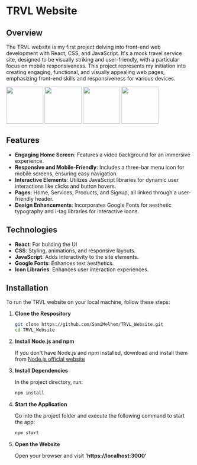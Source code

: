# TRVL Website
## Overview
The TRVL website is my first project delving into front-end web development with React, CSS, and JavaScript. It's a mock travel service site, designed to be visually striking and user-friendly, with a particular focus on mobile responsiveness. This project represents my initiation into creating engaging, functional, and visually appealing web pages, emphasizing front-end skills and responsiveness for various devices. 

<p float="left">
  <img src="images/image1.png" width="100" />
  <img src="images/image2.png" width="100" /> 
  <img src="images/image3.png" width="100" />
  <img src="images/image4.png" width="100" />
</p>

## Features
- **Engaging Home Screen**: Features a video background for an immersive experience.
- **Responsive and Mobile-Friendly**: Includes a three-bar menu icon for mobile screens, ensuring easy navigation.
- **Interactive Elements**: Utilizes JavaScript libraries for dynamic user interactions like clicks and button hovers.
- **Pages**: Home, Services, Products, and Signup, all linked through a user-friendly header.
- **Design Enhancements**: Incorporates Google Fonts for aesthetic typography and i-tag libraries for interactive icons.

## Technologies
- **React**: For building the UI
- **CSS**: Styling, animations, and responsive layouts.
- **JavaScript**: Adds interactivity to the site elements.
- **Google Fonts**: Enhances text aesthetics.
- **Icon Libraries**: Enhances user interaction experiences.

## Installation
To run the TRVL website on your local machine, follow these steps:

1. **Clone the Respository**
   ```bash
   git clone https://github.com/SamiMelhem/TRVL_Website.git
   cd TRVL_Website
   ```
2. **Install Node.js and npm**

    If you don't have Node.js and npm installed, download and install them from [Node.js official website](https://nodejs.org)

3. **Install Dependencies**

   In the project directory, run:

   ```bash
   npm install
   ```
5. **Start the Application**

   Go into the project folder and execute the following command to start the app:

   ```bash
   npm start
   ```
8. **Open the Website**

   Open your browser and visit **'https://localhost:3000'**
